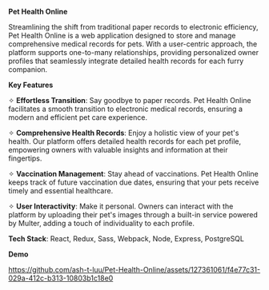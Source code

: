 **Pet Health Online**

Streamlining the shift from traditional paper records to electronic efficiency, Pet Health Online is a web application designed to store and manage comprehensive medical records for pets. With a user-centric approach, the platform supports one-to-many relationships, providing personalized owner profiles that seamlessly integrate detailed health records for each furry companion.

**Key Features**

✧ **Effortless Transition**: Say goodbye to paper records. Pet Health Online facilitates a smooth transition to electronic medical records, ensuring a modern and efficient pet care experience.

✧ **Comprehensive Health Records**: Enjoy a holistic view of your pet's health. Our platform offers detailed health records for each pet profile, empowering owners with valuable insights and information at their fingertips.

✧ **Vaccination Management**: Stay ahead of vaccinations. Pet Health Online keeps track of future vaccination due dates, ensuring that your pets receive timely and essential healthcare.

✧ **User Interactivity**: Make it personal. Owners can interact with the platform by uploading their pet's images through a built-in service powered by Multer, adding a touch of individuality to each profile.

**Tech Stack**: React, Redux, Sass, Webpack, Node, Express, PostgreSQL

**Demo**

https://github.com/ash-t-luu/Pet-Health-Online/assets/127361061/f4e77c31-029a-412c-b313-10803b1c18e0

